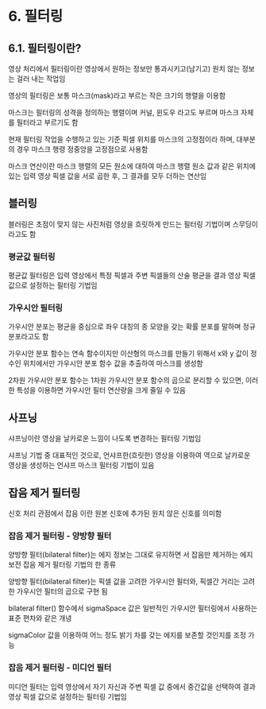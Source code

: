 # 6. 필터링

## 6.1. 필터링이란?
영상 처리에서 필터링이란 영상에서 원하는 정보만 통과시키고(남기고) 원치 않는 정보는 걸러 내는 작업임

영상의 필터링은 보통 마스크(mask)라고 부르는 작은 크기의 행렬을 이용함

마스크는 필터링의 성격을 정의하는 행렬이며 커널, 윈도우 라고도 부르며 마스크 자체를 필터라고 부르기도 함

현재 필터링 작업을 수행하고 있는 기준 픽셀 위치를 마스크의 고정점이라 하며, 대부분의 경우 마스크 행령 정중앙을 고정점으로 사용함

마스크 연산이란 마스크 행렬의 모든 원소에 대하여 마스크 행렬 원소 값과 같은 위치에 있는 입력 영상 픽셀 값을 서로 곱한 후, 그 결과를 모두 더하는 연산임


## 블러링

블러링은 초점이 맞지 않는 사진처럼 영상을 흐릿하게 만드는 필터링 기법이며 스무딩이라고도 함

### 평균값 필터링

평균값 필터링은 입력 영상에서 특정 픽셀과 주변 픽셀들의 산술 평균을 결과 영상 픽셀 값으로 설정하는 필터링 기법임

### 가우시안 필터링

가우시안 분포는 평균을 중심으로 좌우 대칭의 종 모양을 갖는 확률 분포를 말하며 정규 분포라고도 함

가우시안 분포 함수는 연속 함수이지만 이산형의 마스크를 만들기 위해서 x와 y 값이 정수인 위치에서만 가우시안 분포 함수 값을 추출하여 마스크를 생성함

2차원 가우시안 분포 함수는 1차원 가우시안 분포 함수의 곱으로 분리할 수 있으면, 이러한 특성을 이용하면 가우시안 필터 연산량을 크게 줄일 수 있음

## 사프닝

샤프닝이란 영상을 날카로운 느낌이 나도록 변경하는 필터링 기법임

샤프닝 기법 중 대표적인 것으로, 언샤프한(흐릿한) 영상을 이용하여 역으로 날카로운 영상을 생성하는 언샤프 마스크 필터링 기법이 있음


## 잡음 제거 필터링

신호 처리 관점에서 잡음 이란 원본 신호에 추가된 원치 않은 신호를 의미함

### 잡음 제거 필터링 - 양방향 필터
양방향 필터(bilateral filter)는 에지 정보는 그대로 유지하면 서 잡음만 제거하는 에지 보전 잡음 제거 필터링 기법의 한 종류

양방향 필터(bilateral filter)는 픽셀 값을 고려한 가우시안 필터와, 픽셀간 거리는 고려한 가우시안 필터의 곱으로 구현 됨


bilateral filter() 함수에서 sigmaSpace 값은 일반적인 가우시안 필터링에서 사용하는 표준 편차와 같은 개녕

sigmaColor 값을 이용하여 어느 정도 밝기 차를 갖는 에지를 보존할 것인지를 조정 가능


### 잡음 제거 필터링 - 미디언 필터

미디언 필터는 입력 영상에서 자기 자신과 주변 픽셀 값 중에서 중간값을 선택하여 결과 영상 픽셀 값으로 설정하는 필터링 기법임

